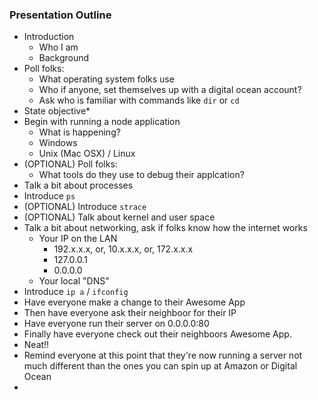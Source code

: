 ### Presentation Outline

 - Introduction
   - Who I am
   - Background
 - Poll folks:
   - What operating system folks use
   - Who if anyone, set themselves up with a digital ocean account?
   - Ask who is familiar with commands like `dir` or `cd`
 - State objective*
 - Begin with running a node application
   - What is happening?
   - Windows
   - Unix (Mac OSX) / Linux
 - (OPTIONAL) Poll folks:
   - What tools do they use to debug their applcation?
 - Talk a bit about processes
 - Introduce `ps`
 - (OPTIONAL) Introduce `strace`
 - (OPTIONAL) Talk about kernel and user space
 - Talk a bit about networking, ask if folks know how the internet works
   - Your IP on the LAN
     - 192.x.x.x, or, 10.x.x.x, or, 172.x.x.x
     - 127.0.0.1
     - 0.0.0.0
   - Your local "DNS"
 - Introduce `ip a` / `ifconfig`
 - Have everyone make a change to their Awesome App
 - Then have everyone ask their neighboor for their IP
 - Have everyone run their server on 0.0.0.0:80
 - Finally have everyone check out their neighboors Awesome App.
 - Neat!!
 - Remind everyone at this point that they're now running a server not much
   different than the ones you can spin up at Amazon or Digital Ocean
 - 



